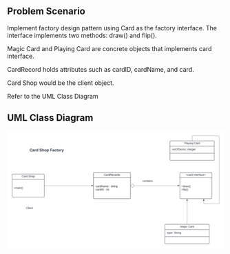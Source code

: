 ## Problem Scenario
Implement factory design pattern using Card as the factory interface. The interface implements two methods: draw() and flip().

Magic Card and Playing Card are concrete objects that implements card interface.

CardRecord holds attributes such as cardID, cardName, and card.

Card Shop would be the client object.

Refer to the UML Class Diagram

## UML Class Diagram

![alt text](card.png)
